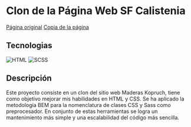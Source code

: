# Clon de la Página Web SF Calistenia

<a href="https://maderaskopruch.com.ar/" target="_blank">Página original</a>
<a href="https://alexrubenpumari.github.io/web-clon-materiales-obra-zo/" target="_blank">Copia de la página</a>

## Tecnologias

![HTML](https://img.shields.io/badge/HTML-%23E34F26)
![SCSS](https://img.shields.io/badge/SCSS-%23C66394)


## Descripción

Este proyecto consiste en un clon del sitio web Maderas Kopruch, tiene como objetivo mejorar mis habilidades en HTML y CSS. Se ha aplicado la metodología BEM para la nomenclatura de clases CSS y Sass como preprocesador. En conjunto de estas herramientas se logra un mantenimiento más simple y una escalabilidad del código más sencilla.
